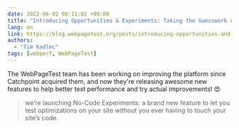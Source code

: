 ```yaml
---
date: 2022-06-02 08:11:02 +00:00
title: "Introducing Opportunities & Experiments: Taking the Guesswork out of Performance"
lang: en
link: https://blog.webpagetest.org/posts/introducing-opportunities-and-experiments/
authors:
  - "Tim Kadlec"
tags: [webperf, WebPageTest]
---
```


The WebPageTest team has been working on improving the platform since Catchpoint acquired them, and now they're releasing awesome new features to help better test performance and try actual improvements! 😍

> we’re launching No-Code Experiments: a brand new feature to let you test optimizations on your site without you ever having to touch your site’s code.
